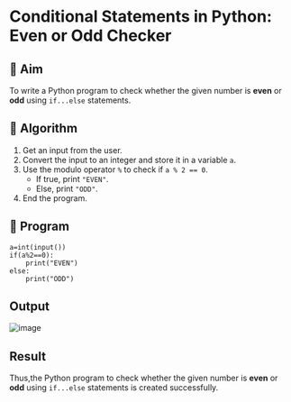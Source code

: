 # Conditional Statements in Python: Even or Odd Checker

## 🎯 Aim
To write a Python program to check whether the given number is **even** or **odd** using `if...else` statements.

## 🧠 Algorithm
1. Get an input from the user.
2. Convert the input to an integer and store it in a variable `a`.
3. Use the modulo operator `%` to check if `a % 2 == 0`.
   - If true, print `"EVEN"`.
   - Else, print `"ODD"`.
4. End the program.

## 🧾 Program

```
a=int(input())
if(a%2==0):
    print("EVEN")
else:
    print("ODD")
```

## Output

![image](https://github.com/user-attachments/assets/e5040a25-ef1a-45d9-9084-08589fabb85d)

## Result
 Thus,the Python program to check whether the given number is **even** or **odd** using `if...else` statements is created successfully. 

